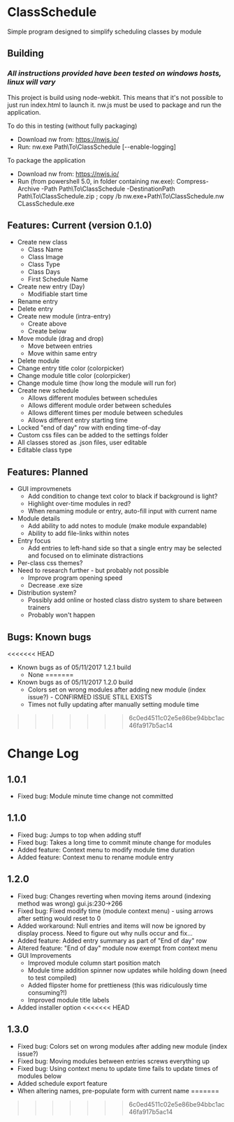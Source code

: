 # ClassSchedule
Simple program designed to simplify scheduling classes by module

## Building
### *All instructions provided have been tested on windows hosts, linux will vary*

This project is build using node-webkit. This means that it's not possible to just run index.html to launch it. nw.js must be used to package and run the application.

To do this in testing (without fully packaging)
- Download nw from: https://nwjs.io/
- Run: nw.exe Path\To\ClassSchedule [--enable-logging]

To package the application
- Download nw from: https://nwjs.io/
- Run (from powershell 5.0, in folder containing nw.exe): Compress-Archive -Path Path\To\ClassSchedule -DestinationPath Path\To\ClassSchedule.zip ; copy /b nw.exe+Path\To\ClassSchedule.nw CLassSchedule.exe

## Features: Current (version 0.1.0)
* Create new class
  * Class Name
  * Class Image
  * Class Type
  * Class Days
  * First Schedule Name
* Create new entry (Day)
  * Modifiable start time
* Rename entry
* Delete entry
* Create new module (intra-entry)
  * Create above
  * Create below
* Move module (drag and drop)
  * Move between entries
  * Move within same entry
* Delete module
* Change entry title color (colorpicker)
* Change module title color (colorpicker)
* Change module time (how long the module will run for)
* Create new schedule
  * Allows different modules between schedules
  * Allows different module order between schedules
  * Allows different times per module between schedules
  * Allows different entry starting time
* Locked "end of day" row with ending time-of-day
* Custom css files can be added to the settings folder
* All classes stored as .json files, user editable
* Editable class type

## Features: Planned
* GUI improvmenets
  * Add condition to change text color to black if background is light? 
  * Highlight over-time modules in red?
  * When renaming module or entry, auto-fill input with current name
* Module details
  * Add ability to add notes to module (make module expandable)
  * Ability to add file-links within notes
* Entry focus
  * Add entries to left-hand side so that a single entry may be selected and focused on to eliminate distractions
* Per-class css themes?
* Need to research further - but probably not possible
  * Improve program opening speed
  * Decrease .exe size
* Distribution system?
  * Possibly add online or hosted class distro system to share between trainers
  * Probably won't happen

## Bugs: Known bugs
<<<<<<< HEAD
* Known bugs as of 05/11/2017 1.2.1 build
  * None
=======
* Known bugs as of 05/11/2017 1.2.0 build
  * Colors set on wrong modules after adding new module (index issue?) - CONFIRMED ISSUE STILL EXISTS
  * Times not fully updating after manually setting module time
>>>>>>> 6c0ed4511c02e5e86be94bbc1ac46fa917b5ac14
# Change Log
## 1.0.1
* Fixed bug: Module minute time change not committed
## 1.1.0
* Fixed bug: Jumps to top when adding stuff
* Fixed bug: Takes a long time to commit minute change for modules
* Added feature: Context menu to modify module time duration
* Added feature: Context menu to rename module entry
## 1.2.0
* Fixed bug: Changes reverting when moving items around (indexing method was wrong) gui.js:230->266
* Fixed bug: Fixed modify time (module context menu) - using arrows after setting would reset to 0
* Added workaround: Null entries and items will now be ignored by display process. Need to figure out why nulls occur and fix...
* Added feature: Added entry summary as part of "End of day" row
* Altered feature: "End of day" module now exempt from context menu
* GUI Improvements
  * Improved module column start position match
  * Module time addition spinner now updates while holding down (need to test compiled)
  * Added flipster home for prettieness (this was ridiculously time consuming?!)
  * Improved module title labels
* Added installer option
<<<<<<< HEAD
## 1.3.0
* Fixed bug: Colors set on wrong modules after adding new module (index issue?)
* Fixed bug: Moving modules between entries screws everything up
* Fixed bug: Using context menu to update time fails to update times of modules below
* Added schedule export feature
* When altering names, pre-populate form with current name
=======
>>>>>>> 6c0ed4511c02e5e86be94bbc1ac46fa917b5ac14
